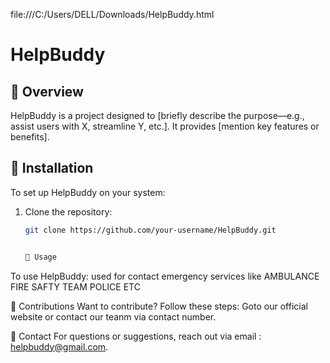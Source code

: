 




file:///C:/Users/DELL/Downloads/HelpBuddy.html












# HelpBuddy

## 📌 Overview
HelpBuddy is a project designed to [briefly describe the purpose—e.g., assist users with X, streamline Y, etc.]. It provides [mention key features or benefits].

## 🔧 Installation
To set up HelpBuddy on your system:
1. Clone the repository:
   ```bash
   git clone https://github.com/your-username/HelpBuddy.git

   
   🚀 Usage
To use HelpBuddy:
used for contact emergency services
like AMBULANCE FIRE SAFTY TEAM POLICE ETC

🤝 Contributions
Want to contribute? Follow these steps:
Goto our official website or contact our teanm via contact number.

📢 Contact
For questions or suggestions, reach out via email :  helpbuddy@gmail.com.
